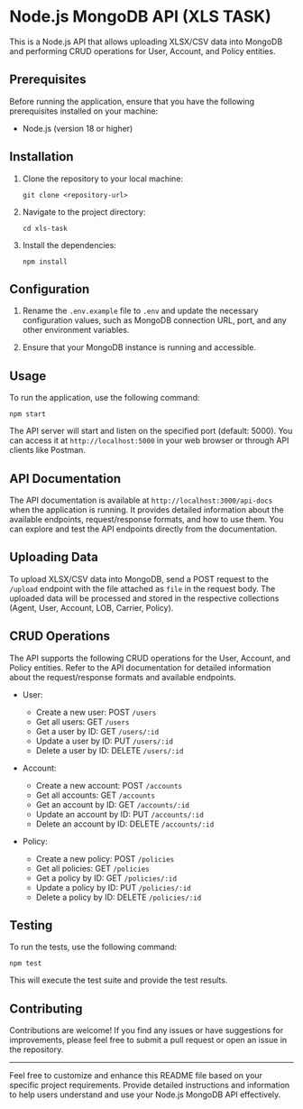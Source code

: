 # Node.js MongoDB API (XLS TASK)

This is a Node.js API that allows uploading XLSX/CSV data into MongoDB and performing CRUD operations for User, Account, and Policy entities.

## Prerequisites

Before running the application, ensure that you have the following prerequisites installed on your machine:

- Node.js (version 18 or higher)


## Installation

1. Clone the repository to your local machine:
   ```
   git clone <repository-url>
   ```

2. Navigate to the project directory:
   ```
   cd xls-task
   ```

3. Install the dependencies:
   ```
   npm install
   ```

## Configuration

1. Rename the `.env.example` file to `.env` and update the necessary configuration values, such as MongoDB connection URL, port, and any other environment variables.

2. Ensure that your MongoDB instance is running and accessible.

## Usage

To run the application, use the following command:

```
npm start
```

The API server will start and listen on the specified port (default: 5000). You can access it at `http://localhost:5000` in your web browser or through API clients like Postman.

## API Documentation

The API documentation is available at `http://localhost:3000/api-docs` when the application is running. It provides detailed information about the available endpoints, request/response formats, and how to use them. You can explore and test the API endpoints directly from the documentation.

## Uploading Data

To upload XLSX/CSV data into MongoDB, send a POST request to the `/upload` endpoint with the file attached as `file` in the request body. The uploaded data will be processed and stored in the respective collections (Agent, User, Account, LOB, Carrier, Policy).

## CRUD Operations

The API supports the following CRUD operations for the User, Account, and Policy entities. Refer to the API documentation for detailed information about the request/response formats and available endpoints.

- User:
  - Create a new user: POST `/users`
  - Get all users: GET `/users`
  - Get a user by ID: GET `/users/:id`
  - Update a user by ID: PUT `/users/:id`
  - Delete a user by ID: DELETE `/users/:id`

- Account:
  - Create a new account: POST `/accounts`
  - Get all accounts: GET `/accounts`
  - Get an account by ID: GET `/accounts/:id`
  - Update an account by ID: PUT `/accounts/:id`
  - Delete an account by ID: DELETE `/accounts/:id`

- Policy:
  - Create a new policy: POST `/policies`
  - Get all policies: GET `/policies`
  - Get a policy by ID: GET `/policies/:id`
  - Update a policy by ID: PUT `/policies/:id`
  - Delete a policy by ID: DELETE `/policies/:id`

## Testing

To run the tests, use the following command:

```
npm test
```

This will execute the test suite and provide the test results.

## Contributing

Contributions are welcome! If you find any issues or have suggestions for improvements, please feel free to submit a pull request or open an issue in the repository.

---

Feel free to customize and enhance this README file based on your specific project requirements. Provide detailed instructions and information to help users understand and use your Node.js MongoDB API effectively.
